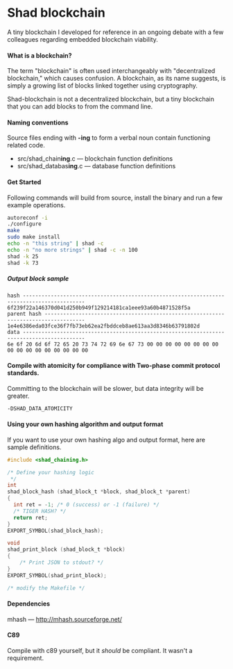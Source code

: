 # Shad blockchain
A tiny blockchain I developed for reference in an ongoing debate with a few colleagues regarding embedded blockchain viability.

#### What is a blockchain?
The term "blockchain" is often used interchangeably with "decentralized blockchain," which causes confusion. A blockchain, as its name suggests, is simply a growing list of blocks linked together using cryptography.

Shad-blockchain is not a decentralized blockchain, but a tiny blockchain that you can add blocks to from the command line.

#### Naming conventions
Source files ending with **-ing** to form a verbal noun contain functioning related code.

* src/shad_chain**ing**.c &mdash; blockchain function definitions
* src/shad_databas**ing**.c &mdash; database function definitions

#### Get Started
Following commands will build from source, install the binary and run a few example operations.
```sh
autoreconf -i
./configure
make
sudo make install
echo -n "this string" | shad -c
echo -n "no more strings" | shad -c -n 100
shad -k 25
shad -k 73
```

##### Output block sample
```
hash ------------------------------------------------------------------------------------------
6f239f22a146370d041d250b949f129214181ca1eee93a60b4871528f5a
parent hash -----------------------------------------------------------------------------------
1e4e6386eda03fce36f7fb73eb62ea2fbddceb8ae613aa3d8346b63791802d
data ------------------------------------------------------------------------------------------
6e 6f 20 6d 6f 72 65 20 73 74 72 69 6e 67 73 00 00 00 00 00 00 00 00 00 00 00 00 00 00 00 00 00
```

#### Compile with atomicity for compliance with Two-phase commit protocol standards.
Committing to the blockchain will be slower, but data integrity will be greater.
```sh
-DSHAD_DATA_ATOMICITY
```

#### Using your own hashing algorithm and output format
If you want to use your own hashing algo and output format, here are sample definitions.
```c
#include <shad_chaining.h>

/* Define your hashing logic
 */
int
shad_block_hash (shad_block_t *block, shad_block_t *parent)
{
  int ret = -1; /* 0 (success) or -1 (failure) */
  /* TIGER HASH? */
  return ret;
}
EXPORT_SYMBOL(shad_block_hash);

void
shad_print_block (shad_block_t *block)
{
    /* Print JSON to stdout? */
}
EXPORT_SYMBOL(shad_print_block);

/* modify the Makefile */
```

#### Dependencies
mhash &mdash; http://mhash.sourceforge.net/

#### C89
Compile with c89 yourself, but it _should_ be compliant. It wasn't a requirement.
